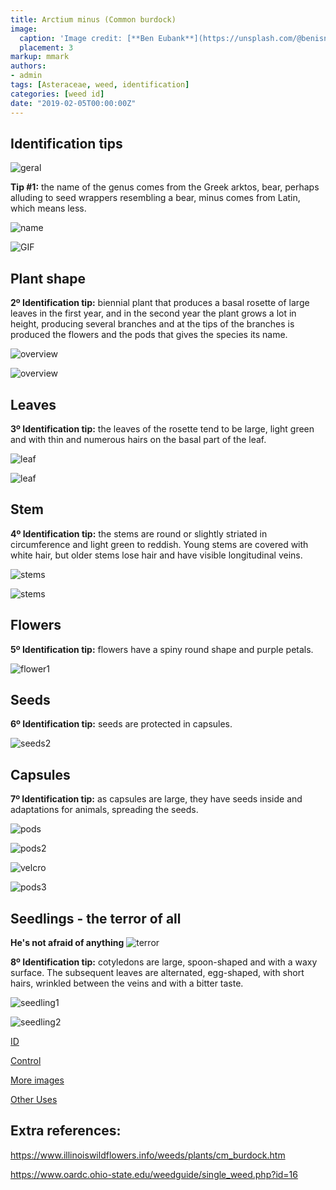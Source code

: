 ```yaml
---
title: Arctium minus (Common burdock)
image:
  caption: 'Image credit: [**Ben Eubank**](https://unsplash.com/@benisntfunny?utm_source=unsplash&utm_medium=referral&utm_content=creditCopyText)'
  placement: 3
markup: mmark
authors:
- admin
tags: [Asteraceae, weed, identification]
categories: [weed id]
date: "2019-02-05T00:00:00Z"
---
```

## Identification tips

![geral](https://github.com/vitoranunciato/academic-kickstart/blob/master/content/pt/weeds/arctium%20minus/image/geral.jpg?raw=true)

**Tip #1:** the name of the genus comes from the Greek arktos, bear, perhaps alluding to seed wrappers resembling a bear,  minus comes from Latin, which means less.

![name](https://github.com/vitoranunciato/academic-kickstart/blob/master/content/pt/weeds/arctium%20minus/image/name.jpg?raw=true)

![GIF](https://media.giphy.com/media/4u31bWDYmhw5O/giphy.gif)

## Plant shape

**2º Identification tip:** biennial plant that produces a basal rosette of large leaves in the first year, and in the second year the plant grows a lot in height, producing several branches and at the tips of the branches is produced the flowers and the pods that gives the species its name.

![overview](https://github.com/vitoranunciato/academic-kickstart/blob/master/content/pt/weeds/arctium%20minus/image/overview.jpg?raw=true)

![overview](https://github.com/vitoranunciato/academic-kickstart/blob/master/content/pt/weeds/arctium%20minus/image/overview1.jpeg?raw=true)

## Leaves

**3º Identification tip:** the leaves of the rosette tend to be large, light green and with thin and numerous hairs on the basal part of the leaf.

![leaf](https://github.com/vitoranunciato/academic-kickstart/blob/master/content/pt/weeds/arctium%20minus/image/leaf.jpg?raw=true)

![leaf](https://github.com/vitoranunciato/academic-kickstart/blob/master/content/pt/weeds/arctium%20minus/image/leaf1.jpg?raw=true)

## Stem

**4º Identification tip:** the stems are round or slightly striated in circumference and light green to reddish. Young stems are covered with white hair, but older stems lose hair and have visible longitudinal veins.

![stems](https://github.com/vitoranunciato/academic-kickstart/blob/master/content/pt/weeds/arctium%20minus/image/stems.jpg?raw=true)

![stems](https://github.com/vitoranunciato/academic-kickstart/blob/master/content/pt/weeds/arctium%20minus/image/stems1.jpg?raw=true)

## Flowers

**5º Identification tip:** flowers have a spiny round shape and purple petals.

![flower1](https://github.com/vitoranunciato/academic-kickstart/blob/master/content/pt/weeds/arctium%20minus/image/flower.jpg?raw=true)

## Seeds

**6º Identification tip:** seeds are protected in capsules.

![seeds2](https://github.com/vitoranunciato/academic-kickstart/blob/master/content/pt/weeds/arctium%20minus/image/seeds.jpg?raw=true)

## Capsules

**7º Identification tip:** as capsules are large, they have seeds inside and adaptations for animals, spreading the seeds.

![pods](https://github.com/vitoranunciato/academic-kickstart/blob/master/content/pt/weeds/arctium%20minus/image/pods.jpg?raw=true)

![pods2](https://github.com/vitoranunciato/academic-kickstart/blob/master/content/pt/weeds/arctium%20minus/image/pods1.jpg?raw=true)

![velcro](https://media.giphy.com/media/xTiN0ByzdgHIjqZBzq/giphy.gif)

![pods3](https://github.com/vitoranunciato/academic-kickstart/blob/master/content/pt/weeds/arctium%20minus/image/pods2.jpg?raw=true)

## Seedlings - the terror of all

**He's not afraid of anything**
![terror](https://media.giphy.com/media/cOLAbDd7VI1QzwqKIb/giphy.gif)

**8º Identification tip:** cotyledons are large, spoon-shaped and with a waxy surface. The subsequent leaves are alternated, egg-shaped, with short hairs, wrinkled between the veins and with a bitter taste.

![seedling1](https://github.com/vitoranunciato/academic-kickstart/blob/master/content/pt/weeds/arctium%20minus/image/seedling1.jpeg?raw=true)

![seedling2](https://github.com/vitoranunciato/academic-kickstart/blob/master/content/pt/weeds/arctium%20minus/image/seedling2.jpeg?raw=true)

[ID](https://www.youtube.com/watch?v=gs5BhWtFEes&list=PLdTdglZPyaglMcCmnDfkGdt-qnJ_IJJ57&index=26&t=0s)

[Control](https://www.youtube.com/watch?v=YoChwWjXvu0&list=PLdTdglZPyaglMcCmnDfkGdt-qnJ_IJJ57&index=25&t=0s)

[More images](https://calphotos.berkeley.edu/cgi/img_query?where-lifeform=any&rel-taxon=contains&where-taxon=Arctium+minus&rel-namesoup=matchphrase&where-namesoup=&rel-location=matchphrase&where-location=&rel-county=eq&where-county=any&rel-state=eq&where-state=any&rel-country=eq&where-country=any&where-collectn=any&rel-photographer=contains&where-photographer=&rel-kwid=equals&where-kwid=&max_rows=24)

[Other Uses](https://pfaf.org/user/Plant.aspx?LatinName=Arctium%20minus)

## Extra references:

https://www.illinoiswildflowers.info/weeds/plants/cm_burdock.htm

https://www.oardc.ohio-state.edu/weedguide/single_weed.php?id=16
